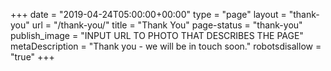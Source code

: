 +++
date = "2019-04-24T05:00:00+00:00"
type = "page"
layout = "thank-you"
url = "/thank-you/"
title = "Thank You"
page-status = "thank-you"
publish_image = "INPUT URL TO PHOTO THAT DESCRIBES THE PAGE"
metaDescription = "Thank you - we will be in touch soon."
robotsdisallow = "true"
+++